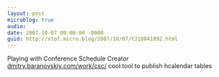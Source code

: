 ```yaml
---
layout: post
microblog: true
audio: 
date: 2007-10-07 00:00:00 -0000
guid: http://xtof.micro.blog/2007/10/07/t318041892.html
---
```

Playing with Conference Schedule Creator [dmitry.baranovskiy.com/work/csc/](http://dmitry.baranovskiy.com/work/csc/) cool tool to publish hcalendar tables

